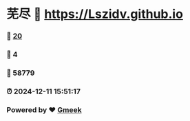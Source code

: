 # 芜尽 :link: https://Lszidv.github.io 
### :page_facing_up: [20](https://Lszidv.github.io/tag.html) 
### :speech_balloon: 4 
### :hibiscus: 58779 
### :alarm_clock: 2024-12-11 15:51:17 
### Powered by :heart: [Gmeek](https://github.com/Meekdai/Gmeek)
